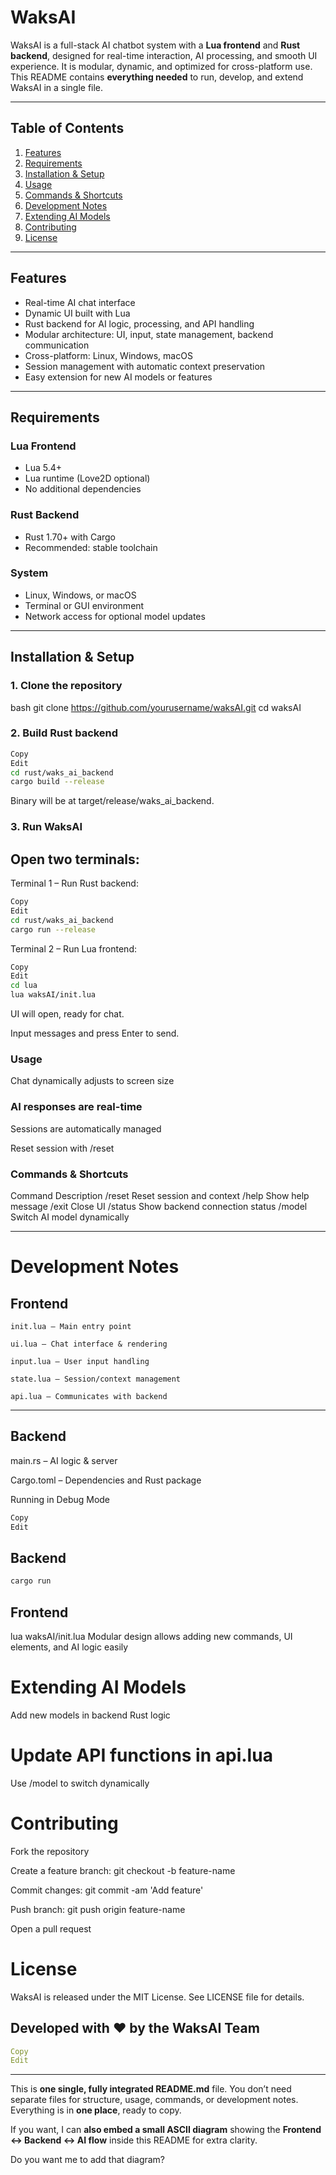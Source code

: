 # WaksAI

WaksAI is a full-stack AI chatbot system with a **Lua frontend** and **Rust backend**, designed for real-time interaction, AI processing, and smooth UI experience. It is modular, dynamic, and optimized for cross-platform use. This README contains **everything needed** to run, develop, and extend WaksAI in a single file.

---

## Table of Contents

1. [Features](#features)  
2. [Requirements](#requirements)  
3. [Installation & Setup](#installation--setup)  
4. [Usage](#usage)  
5. [Commands & Shortcuts](#commands--shortcuts)  
6. [Development Notes](#development-notes)  
7. [Extending AI Models](#extending-ai-models)  
8. [Contributing](#contributing)  
9. [License](#license)  

---

## Features

- Real-time AI chat interface  
- Dynamic UI built with Lua  
- Rust backend for AI logic, processing, and API handling  
- Modular architecture: UI, input, state management, backend communication  
- Cross-platform: Linux, Windows, macOS  
- Session management with automatic context preservation  
- Easy extension for new AI models or features  

---

## Requirements

### Lua Frontend
- Lua 5.4+  
- Lua runtime (Love2D optional)  
- No additional dependencies  

### Rust Backend
- Rust 1.70+ with Cargo  
- Recommended: stable toolchain  

### System
- Linux, Windows, or macOS  
- Terminal or GUI environment  
- Network access for optional model updates  

---

## Installation & Setup

### 1. Clone the repository

bash
git clone https://github.com/yourusername/waksAI.git
cd waksAI
### 2. Build Rust backend
```bash
Copy
Edit
cd rust/waks_ai_backend
cargo build --release
```
Binary will be at target/release/waks_ai_backend.

### 3. Run WaksAI
Open two terminals:
---

Terminal 1 – Run Rust backend:

```bash
Copy
Edit
cd rust/waks_ai_backend
cargo run --release
```
Terminal 2 – Run Lua frontend:

```bash
Copy
Edit
cd lua
lua waksAI/init.lua
```
UI will open, ready for chat.

Input messages and press Enter to send.

### Usage
Chat dynamically adjusts to screen size

### AI responses are real-time

Sessions are automatically managed

Reset session with /reset

### Commands & Shortcuts
Command	Description
/reset	Reset session and context
/help	Show help message
/exit	Close UI
/status	Show backend connection status
/model <name>	Switch AI model dynamically

---

# Development Notes
## Frontend
```
init.lua – Main entry point

ui.lua – Chat interface & rendering

input.lua – User input handling

state.lua – Session/context management

api.lua – Communicates with backend
```
---

## Backend

main.rs – AI logic & server

Cargo.toml – Dependencies and Rust package

Running in Debug Mode

``` bash
Copy
Edit
```
## Backend
```rust
cargo run
```
## Frontend
lua waksAI/init.lua
Modular design allows adding new commands, UI elements, and AI logic easily

# Extending AI Models
Add new models in backend Rust logic

# Update API functions in api.lua

Use /model <name> to switch dynamically

# Contributing
Fork the repository

Create a feature branch: git checkout -b feature-name

Commit changes: git commit -am 'Add feature'

Push branch: git push origin feature-name

Open a pull request

# License
WaksAI is released under the MIT License. See LICENSE file for details.

## Developed with ❤️ by the WaksAI Team

```yaml
Copy
Edit
```
---

This is **one single, fully integrated README.md** file. You don’t need separate files for structure, usage, commands, or development notes. Everything is in **one place**, ready to copy.  

If you want, I can **also embed a small ASCII diagram** showing the **Frontend ↔ Backend ↔ AI flow** inside this README for extra clarity.  

Do you want me to add that diagram?

